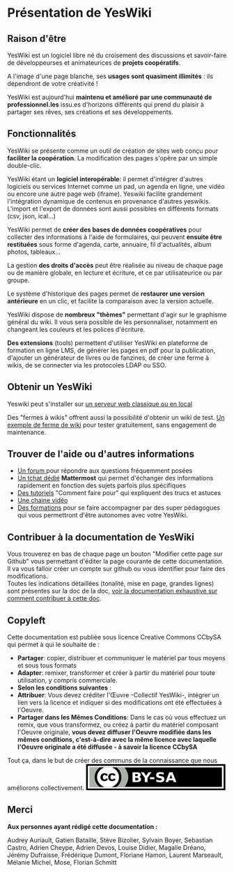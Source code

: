# Présentation de YesWiki
## Raison d'être
YesWiki est un logiciel libre né du croisement des discussions et savoir-faire de développeurses et animateurices de **projets coopératifs**.

A l'image d'une page blanche, ses **usages sont quasiment illimités** : ils dépendront de votre créativité !

YesWiki est aujourd'hui **maintenu et amélioré par une communauté de professionnel.les** issu.es d'horizons différents qui prend du plaisir à partager ses rêves, ses créations et ses développements.

## Fonctionnalités
YesWiki se présente comme un outil de création de sites web conçu pour **faciliter la coopération**. La modification des pages s'opère par un simple double-clic.

YesWiki étant un **logiciel interopérable**: il permet d'intégrer d'autres logiciels ou services Internet comme un pad, un agenda en ligne, une vidéo ou encore une autre page web (iframe). Yeswiki facilite grandement l'intégration dynamique de contenus en provenance d'autres yeswikis. L'import et l'export de données sont aussi possibles en différents formats (csv, json, ical...)

YesWiki permet de **créer des bases de données coopératives** pour collecter des informations à l'aide de formulaires, qui peuvent **ensuite être restituées** sous forme d'agenda, carte, annuaire, fil d'actualités, album photos, tableaux...

La gestion **des droits d'accès** peut être réalisée au niveau de chaque page ou de manière globale, en lecture et écriture, et ce par utilisateurice ou par groupe.

Le système d'historique des pages permet de **restaurer une version antérieure** en un clic, et facilite la comparaison avec la version actuelle.

YesWiki dispose de **nombreux "thèmes"** permettant d'agir sur le graphisme général du wiki. Il vous sera possible de les personnaliser, notamment en changeant les couleurs et les polices d'écriture.

**Des extensions** (tools) permettent d'utiliser YesWiki en plateforme de formation en ligne LMS, de générer les pages en pdf pour la publication, d'ajouter un générateur de livres ou de fanzines, de créer une ferme à wikis, de se connecter via les protocoles LDAP ou SSO.

## Obtenir un YesWiki
Yeswiki peut s'installer sur [un serveur web classique ou en local](webmaster.md)

Des "fermes à wikis" offrent aussi la possibilité d'obtenir un wiki de test. [Un exemple de ferme de wiki](https://ferme.yeswiki.net/?PagePrincipale) pour tester gratuitement, sans engagement de maintenance.

## Trouver de l'aide ou d'autres informations

   - [Un forum ](https://forum.yeswiki.net/) pour répondre aux questions fréquemment posées
   - [Un tchat dédié](https://framateam.org/signup_user_complete/?id=iwtotxo7rpgsudhq63wxytaeoo) **Mattermost** qui permet d'échanger des informations rapidement en fonction des sujets parfois plus spécifiques
   - [Des tutoriels](https://yeswiki.net/?CommentFairePour) "Comment faire pour" qui expliquent des trucs et astuces
   - [Une chaine vidéo](https://video.coop.tools/video-channels/yeswiki/videos)
   - [Des formations](https://yeswiki.net/?SeFormer) pour se faire accompagner par des super pédagogues qui vous permettront d'être autonomes avec votre YesWiki.

## Contribuer à la documentation de YesWiki 

Vous trouverez en bas de chaque page un bouton "Modifier cette page sur Github" vous permettant d'éditer la page courante de cette documentation. Il va vous falloir créer un compte sur github ou vous identifier pour faire des modifications.  
Toutes les indications détaillées (tonalité, mise en page, grandes lignes) sont présentes sur la doc de la doc, [voir la documentation exhaustive sur comment contribuer à cette doc](/docsREADME.md).

## Copyleft

Cette documentation est publiée sous licence Creative Commons CCbySA qui permet à qui le souhaite de : 
- **Partager**: copier, distribuer et communiquer le matériel par tous moyens et sous tous formats
- **Adapter**: remixer, transformer et créer à partir du matériel pour toute utilisation, y compris commerciale.
- **Selon les conditions suivantes** :
 - **Attribuer**: Vous devez créditer l'Œuvre -Collectif YesWiki-, intégrer un lien vers la licence et indiquer si des modifications ont été effectuées à l'Oeuvre.
 - **Partager dans les Mêmes Conditions**: Dans le cas où vous effectuez un remix, que vous transformez, ou créez à partir du matériel composant l'Oeuvre originale, **vous devez diffuser l'Oeuvre modifiée dans les mêmes conditions, c'est-à-dire avec la même licence avec laquelle l'Oeuvre originale a été diffusée - à savoir la licence CCbySA**

Tout ça, dans le but de créer des communs de la connaissance que nous améliorons collectivement.
![image](images/Creative_Commons_by-sa_small.svg.png)


## Merci

**Aux personnes ayant rédigé cette documentation :**

Audrey Auriault, Gatien Bataille, Stève Bizolier, Sylvain Boyer, Sebastian Castro, Adrien Cheype, Adrien Devos, Louise Didier, Magalie Dréano, Jérémy Dufraisse, Frédérique Dumont, Floriane Hamon, Laurent Marseault, Mélanie Michel, Mose, Florian Schmitt


